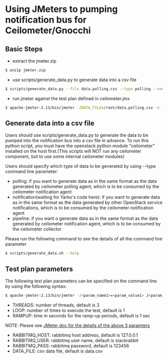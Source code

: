 # Using JMeters to pumping notification bus for Ceilometer/Gnocchi

## Basic Steps
* extract the jmeter.zip
```sh
$ unzip jmeter.zip
```
* use scripts/generate_data.py to generate data into a csv file
```sh
$ scripts/generate_data.py --file data.polling.csv --type polling --name test.meter --batch-count 1 --start 1 --end 0 --interval 3600 --volume 1.2 --random_min 0.1 --random_max 1.0
```
* run jmeter against the test plan defined in ceilometer.jmx
```sh
$ apache-jmeter-2.13/bin/jmeter -JDATA_FILE=/root/data.polling.csv -n -t ceilometer.jmx
```

## Generate data into a csv file
Users should use scripts/generate_data.py to generate the data to be pumped into the notification bus into a csv file in advance. To run this python script, you must have the  openstack python module "ceilometer" installed on the host first.(This scripts will NOT run any ceilometer component, but to use some internal ceilometer modules)

Users should specify which type of data to be generated by using --type command line parameter: 
* polling: if you want to generate data as in the same format as the data generated by ceilometer polling agent, which is to be consumed by the ceilometer notification agent
* notification(waiting for Yarko's code here): if you want to generate data as in the same format as the data generated by other OpenStack service notifications, which is to be consumed by the ceilometer notification agent
* pipeline: if you want o generate data as in the same format as the data generated by ceilometer notification agent, which is to be consumed by the ceilometer collector

Please run the following command to see the details of all the command line parameter
```sh
$ scripts/generate_data.sh --help
```

## Test plan parameters
The following test plan parameters can be specified on the command line by using the following syntax:
```sh
$ apache-jmeter-2.13/bin/jmeter -J<param_name1>=<param_value1> J<param_name2>=<param_value2> -n -t ceilometer.jmx
```
* THREADS: number of threads, default is 3
* LOOP: number of times to execute the test, default is 1
* RAMPUP: time in seconds for the ramp-up periods, default is 1 sec

NOTE: Please see [JMeter doc for the details of the above 3 paramters](http://jmeter.apache.org/usermanual/test_plan.html#thread_group)
* RABBITMQ_HOST: rabbitmq host address, default is 127.0.0.1
* RABBITMQ_USER: rabbitmq user name, default is stackrabbit
* RABBITMQ_PASS: rabbitmq password, default is 123456
* DATA_FILE: csv data file, default is data.csv
